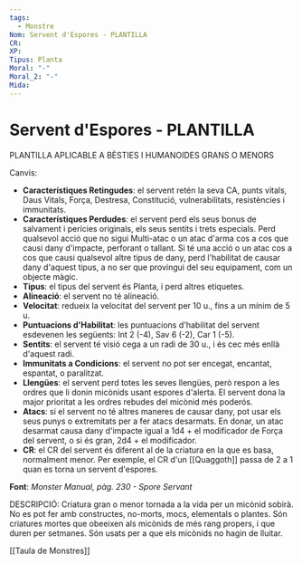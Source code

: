 ```yaml
---
tags:
  - Monstre
Nom: Servent d'Espores - PLANTILLA
CR: 
XP: 
Tipus: Planta
Moral: "-"
Moral_2: "-"
Mida:
---
```

# Servent d'Espores - PLANTILLA

PLANTILLA APLICABLE A BÈSTIES I HUMANOIDES GRANS O MENORS

Canvis:

- **Característiques Retingudes**: el servent retén la seva CA, punts vitals, Daus Vitals, Força, Destresa, Constitució, vulnerabilitats, resistències i immunitats.
- **Característiques Perdudes**: el servent perd els seus bonus de salvament i perícies originals, els seus sentits i trets especials. Perd qualsevol acció que no sigui Multi-atac o un atac d'arma cos a cos que causi dany d'impacte, perforant o tallant. Si té una acció o un atac cos a cos que causi qualsevol altre tipus de dany, perd l'habilitat de causar dany d'aquest tipus, a no ser que provingui del seu equipament, com un objecte màgic.
- **Tipus**: el tipus del servent és Planta, i perd altres etiquetes.
- **Alineació**: el servent no té alineació.
- **Velocitat**: redueix la velocitat del servent per 10 u., fins a un mínim de 5 u.
- **Puntuacions d'Habilitat**: les puntuacions d'habilitat del servent esdevenen les següents: Int 2 (-4), Sav 6 (-2), Car 1 (-5).
-  **Sentits**: el servent té visió cega a un radi de 30 u., i és cec més enllà d'aquest radi.
- **Immunitats a Condicions**: el servent no pot ser encegat, encantat, espantat, o paralitzat.
- **Llengües**: el servent perd totes les seves llengües, però respon a les ordres que li donin micònids usant espores d'alerta. El servent dona la major prioritat a les ordres rebudes del micònid més poderós. 
- **Atacs**: si el servent no té altres maneres de causar dany, pot usar els seus punys o extremitats per a fer atacs desarmats. En donar, un atac desarmat causa dany d'impacte igual a 1d4 + el modificador de Força del servent, o si és gran, 2d4 + el modificador.
- **CR**: el CR del servent és diferent al de la criatura en la que es basa, normalment menor. Per exemple, el CR d'un [[Quaggoth]] passa de 2 a 1 quan es torna un servent d'espores.

**Font**: *Monster Manual, pàg. 230 - Spore Servant*


DESCRIPCIÓ: 
Criatura gran o menor tornada a la vida per un micònid sobirà. No es pot fer amb constructes, no-morts, mocs, elementals o plantes. Són criatures mortes que obeeixen als micònids de més rang propers, i que duren per setmanes. Són usats per a que els micònids no hagin de lluitar.

[[Taula de Monstres]]